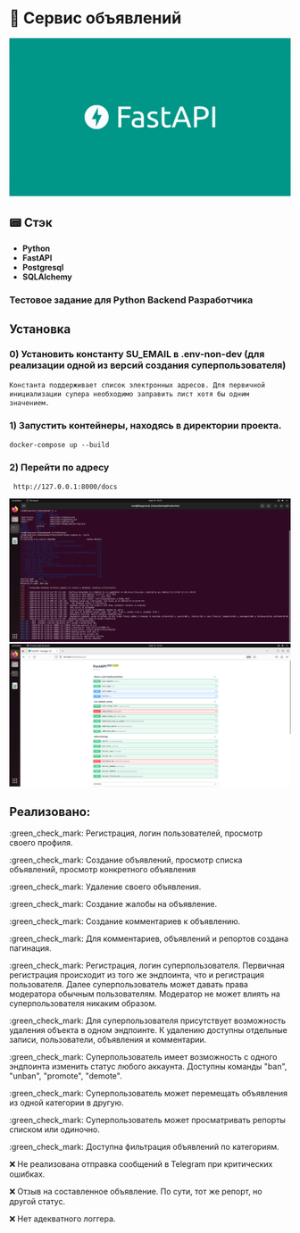 # :bookmark_tabs: Сервис объявлений

<p align="center">
<img src="logo.png" alt="Логотип">
</p>

## :pager: Стэк
- **Python**
- **FastAPI**
- **Postgresql**
- **SQLAlchemy**

### Тестовое задание для Python Backend Разработчика
## Установка

### 0) Установить константу SU_EMAIL в .env-non-dev (для реализации одной из версий создания  суперпользователя) 
    Константа поддерживает список электронных адресов. Для первичной инициализации супера необходимо заправить лист хотя бы одним значением.
### 1) Запустить контейнеры, находясь в директории проекта.
    docker-compose up --build

### 2) Перейти по адресу
     http://127.0.0.1:8000/docs


<p align="center">
<img src="Screenshot_from_2024-03-19_16-52-06.png" alt="Развернутый бэк на ВМ">
<img src="Screenshot_from_2024-03-19_16-54-00.png" alt="Интерактивная документация по эндпоинтам">
</p>

## Реализовано:
<p>
:green_check_mark: Регистрация, логин пользователей, просмотр своего профиля.

:green_check_mark: Создание объявлений, просмотр списка объявлений, просмотр конкретного объявления

:green_check_mark: Удаление своего объявления.

:green_check_mark: Создание жалобы на объявление.

:green_check_mark: Создание комментариев к объявлению.

:green_check_mark: Для комментариев, объявлений и репортов создана пагинация.

:green_check_mark: Регистрация, логин суперпользователя. Первичная регистрация происходит из того же эндпоинта, что и регистрация пользователя.
Далее суперпользователь может давать права модератора обычным пользователям. Модератор не может влиять на суперпользователя никаким образом.

:green_check_mark: Для суперпользователя присутствует возможность удаления объекта в одном эндпоинте. К удалению доступны отдельные записи, пользователи, объявления и комментарии.

:green_check_mark: Суперпользователь имеет возможность с одного эндпоинта изменить статус любого аккаунта. Доступны команды "ban", "unban", "promote", "demote".

:green_check_mark: Суперпользователь может перемещать объявления из одной категории в другую.

:green_check_mark: Суперпользователь может просматривать репорты списком или одиночно.

:green_check_mark: Доступна фильтрация объявлений по категориям.

:x: Не реализована отправка сообщений в Telegram при критических ошибках.

:x: Отзыв на составленное объявление. По сути, тот же репорт, но другой статус.

:x: Нет адекватного логгера.
</p>